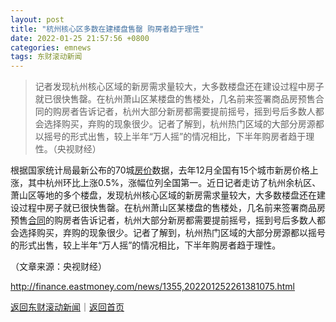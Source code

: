 ```yaml
---
layout: post
title: "杭州核心区多数在建楼盘售罄 购房者趋于理性"
date: 2022-01-25 21:57:56 +0800
categories: emnews
tags: 东财滚动新闻
---
```

> 记者发现杭州核心区域的新房需求量较大，大多数楼盘还在建设过程中房子就已很快售罄。在杭州萧山区某楼盘的售楼处，几名前来签署商品房预售合同的购房者告诉记者，杭州大部分新房都需要提前摇号，摇到号后多数人都会选择购买，弃购的现象很少。记者了解到，杭州热门区域的大部分房源都以摇号的形式出售，较上半年“万人摇”的情况相比，下半年购房者趋于理性。（央视财经）

<p>根据国家统计局最新公布的70城<span id="Info.3325"><a href="http://data.eastmoney.com/cjsj/newhouse.html" class="infokey">房价</a></span>数据，去年12月全国有15个城市新房价格上涨，其中杭州环比上涨0.5%，涨幅位列全国第一。近日记者走访了杭州余杭区、萧山区等地的多个楼盘，发现杭州核心区域的新房需求量较大，大多数楼盘还在建设过程中房子就已很快售罄。在杭州萧山区某楼盘的售楼处，几名前来签署商品房预售<span id="Info.3300"><a href="http://data.eastmoney.com/zdht/" class="infokey">合同</a></span>的购房者告诉记者，杭州大部分新房都需要提前摇号，摇到号后多数人都会选择购买，弃购的现象很少。记者了解到，杭州热门区域的大部分房源都以摇号的形式出售，较上半年“万人摇”的情况相比，下半年购房者趋于理性。 </p><p class="em_media">（文章来源：央视财经）</p>

<http://finance.eastmoney.com/news/1355,202201252261381075.html>

[返回东财滚动新闻](//finews.withounder.com/emnews/)｜[返回首页](//finews.withounder.com/)